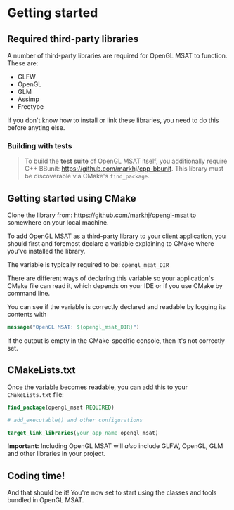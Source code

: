 # Getting started

## Required third-party libraries
A number of third-party libraries are required for OpenGL MSAT to function. These are:

- GLFW
- OpenGL
- GLM
- Assimp
- Freetype

If you don't know how to install or link these libraries, you need to do this before anyting else.

### Building with tests
> To build the **test suite** of OpenGL MSAT itself, you additionally require C++ BBunit:
> https://github.com/markhj/cpp-bbunit.
> This library must be discoverable via CMake's ``find_package``.

## Getting started using CMake
Clone the library from: https://github.com/markhj/opengl-msat to somewhere on your local machine.

To add OpenGL MSAT as a third-party library to your client application, you should
first and foremost declare a variable explaining to CMake where you've installed the library.

The variable is typically required to be: ``opengl_msat_DIR``

There are different ways of declaring this variable so your application's CMake file
can read it, which depends on your IDE or if you use CMake by command line.

You can see if the variable is correctly declared and readable by logging its contents with

````cmake
message("OpenGL MSAT: ${opengl_msat_DIR}")
````

If the output is empty in the CMake-specific console, then it's not correctly set.

## CMakeLists.txt
Once the variable becomes readable, you can add this to your ``CMakeLists.txt`` file:
````cmake
find_package(opengl_msat REQUIRED)

# add_executable() and other configurations

target_link_libraries(your_app_name opengl_msat)
````

**Important:** Including OpenGL MSAT will _also_ include
GLFW, OpenGL, GLM and other libraries in your project.

## Coding time!
And that should be it! You're now set to start using the classes and tools
bundled in OpenGL MSAT.